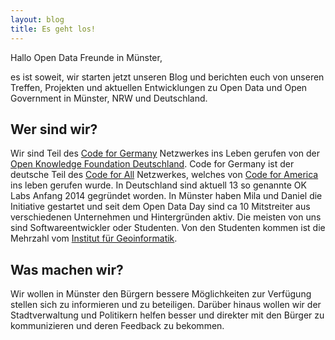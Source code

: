 ```yaml
---
layout: blog
title: Es geht los!
---
```

Hallo Open Data Freunde in Münster,

es ist soweit, wir starten jetzt unseren Blog und berichten euch von unseren Treffen, Projekten und aktuellen Entwicklungen zu Open Data und Open Government in Münster, NRW und Deutschland.

## Wer sind wir?
Wir sind Teil des [Code for Germany](http://codefor.de) Netzwerkes ins Leben gerufen von der [Open Knowledge Foundation Deutschland](http://okf.de). Code for Germany ist der deutsche Teil des [Code for All](http://codeforall.org) Netzwerkes, welches von [Code for America](http://codeforamerica.org) ins leben gerufen wurde.
In Deutschland sind aktuell 13 so genannte OK Labs Anfang 2014 gegründet worden.
In Münster haben Mila und Daniel die Initiative gestartet und seit dem Open Data Day sind ca 10 Mitstreiter aus verschiedenen Unternehmen und Hintergründen aktiv.
Die meisten von uns sind Softwareentwickler oder Studenten. Von den Studenten kommen ist die Mehrzahl vom [Institut für Geoinformatik](http://ifgi.uni-muenster.de).

## Was machen wir?
Wir wollen in Münster den Bürgern bessere Möglichkeiten zur Verfügung stellen sich zu informieren und zu beteiligen. Darüber hinaus wollen wir der Stadtverwaltung und Politikern helfen besser und direkter mit den Bürger zu kommunizieren und deren Feedback zu bekommen.

